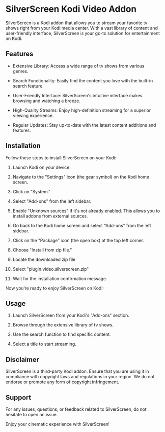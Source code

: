 # SilverScreen Kodi Video Addon

SilverScreen is a Kodi addon that allows you to stream your favorite tv shows right from your Kodi media center. With a vast library of content and user-friendly interface, SilverScreen is your go-to solution for entertainment on Kodi.

## Features

- Extensive Library: Access a wide range of tv shows from various genres.

- Search Functionality: Easily find the content you love with the built-in search feature.

- User-Friendly Interface: SilverScreen's intuitive interface makes browsing and watching a breeze.

- High-Quality Streams: Enjoy high-definition streaming for a superior viewing experience.

- Regular Updates: Stay up-to-date with the latest content additions and features.

## Installation

Follow these steps to install SilverScreen on your Kodi:

1. Launch Kodi on your device.

2. Navigate to the "Settings" icon (the gear symbol) on the Kodi home screen.

3. Click on "System."

4. Select "Add-ons" from the left sidebar.

5. Enable "Unknown sources" if it's not already enabled. This allows you to install addons from external sources.

6. Go back to the Kodi home screen and select "Add-ons" from the left sidebar.

7. Click on the "Package" icon (the open box) at the top left corner.

8. Choose "Install from zip file."

9. Locate the downloaded zip file.

10. Select "plugin.video.silverscreen.zip"

11. Wait for the installation confirmation message.

Now you're ready to enjoy SilverScreen on Kodi!

## Usage

1. Launch SilverScreen from your Kodi's "Add-ons" section.

2. Browse through the extensive library of tv shows.

3. Use the search function to find specific content.

4. Select a title to start streaming.

## Disclaimer

SilverScreen is a third-party Kodi addon. Ensure that you are using it in compliance with copyright laws and regulations in your region. We do not endorse or promote any form of copyright infringement.

## Support

For any issues, questions, or feedback related to SilverScreen, do not hesitate to open an issue.

Enjoy your cinematic experience with SilverScreen!
